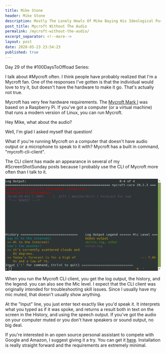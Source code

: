 ```yaml
---
title: Mike Stone
header: Mike Stone
description: Mostly The Lonely Howls Of Mike Baying His Ideological Purity At The Moon
post_title: Mycroft Without The Audio
permalink: /mycroft-without-the-audio/
excerpt_separator: <!--more-->
layout: post
date: 2020-05-23 23:54:23
published: true
---
```


Day 29 of the #100DaysToOffload Series:

I talk about #Mycroft often. I think people have probably realized that I'm a Mycroft fan. One of the responses I've gotten is that the individual would love to try it, but doesn't have the hardware to make it go. That's actually not true.

<!--more-->

Mycroft has very few hardware requirements. The [Mycroft Mark I](https://mycroft.ai/mark1/) was based on a Raspberry Pi. If you've got a computer (or a virtual machine) that runs a modern version of Linux, you can run Mycroft.

Hey Mike, what about the audio?

Well, I'm glad I asked myself that question!

What if you're running Mycroft on a computer that doesn't have audio output or a microphone to speak to it with? Mycroft has a built in command, "mycroft-cli-client".

The CLI client has made an appearance in several of my #ScreenShotSunday posts because I probably use the CLI of Mycroft more often than I talk to it.

![](/assets/images/r6MaBat.png)

When you run the Mycroft CLI client, you get the log output, the history, and the legend. you can also see the Mic level. I expect that the CLI client was originally intended for troubleshooting skill issues. Since I usually have my mic muted, that doesn't usually show anything.

At the "Input" line, you just enter text exactly like you'd speak it. It interprets what you typed as if it was spoke, and returns a result both in text on the screen in the History, and using the speech output. If you've got the audio on your computer muted or you don't have speakers or sound output, no big deal. 

If you're interested in an open source personal assistant to compete with Google and Amazon, I suggest giving it a try. You can get it [here](https://mycroft.ai/get-started). Installation is really straight forward and the requirements are extremely minimal. 
